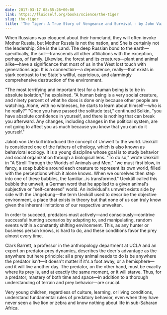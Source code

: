 ```yaml
---
date: 2017-03-17 08:55:26+00:00
link: https://fluidself.org/books/science/the-tiger
slug: the-tiger
title: 'The Tiger: A True Story of Vengeance and Survival - by John Vaillant'
---
```


When Russians wax eloquent about their homeland, they will often invoke Mother Russia, but Mother Russia is not the nation, and She is certainly not the leadership; She is the Land. The deep Russian bond to the earth—specifically, the soil—transcends all other affiliations with the exception, perhaps, of family. Likewise, the forest and its creatures—plant and animal alike—have a significance that most of us in the West lost touch with generations ago. It is a connection—a dependence, really—that exists in stark contrast to the State's willful, capricious, and alarmingly comprehensive destruction of the environment.

"The most terrifying and important test for a human being is to be in absolute isolation," he explained. "A human being is a very social creature, and ninety percent of what he does is done only because other people are watching. Alone, with no witnesses, he starts to learn about himself—who is he really?" "Once you have passed the solitude test," continued Solkin, "you have absolute confidence in yourself, and there is nothing that can break you afterward. Any changes, including changes in the political system, are not going to affect you as much because you know that you can do it yourself."

Jakob von Uexküll introduced the concept of Umwelt to the world. Uexküll is considered one of the fathers of ethology, which is also known as behavioral ecology. It is a young discipline whose goal is to study behavior and social organization through a biological lens. "To do so," wrote Uexküll in "A Stroll Through the Worlds of Animals and Men," "we must first blow, in fancy, a soap bubble around each creature to represent its own world, filled with the perceptions which it alone knows. When we ourselves then step into one of these bubbles, the familiar...is transformed." Uexküll called this bubble the umwelt, a German word that he applied to a given animal's subjective or "self-centered" world. An individual's umwelt exists side by side with the Umgebung—the term Uexküll used to describe the objective environment, a place that exists in theory but that none of us can truly know given the inherent limitations of our respective umwelten.

In order to succeed, predators must actively—and consciously—contrive successful hunting scenarios by adapting to, and manipulating, random events within a constantly shifting environment. This, as any hunter or business person knows, is hard to do, and these conditions favor the prey almost every time.

Clark Barrett, a professor in the anthropology department at UCLA and an expert on predator-prey dynamics, describes the deer's advantage as the anywhere but here principle: all a prey animal needs to do is be anywhere the predator isn't—it doesn't matter if it's a foot away, or a hemisphere—and it will live another day. The predator, on the other hand, must be exactly where its prey is, and at exactly the same moment, or it will starve. Thus, for a predator, mastery of both time and space—in addition to a thorough understanding of terrain and prey behavior—are crucial.

Very young children, regardless of culture, learning, or living conditions, understand fundamental rules of predatory behavior, even when they have never seen a live lion or zebra and know nothing about life in sub-Saharan Africa.
